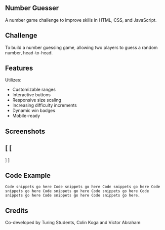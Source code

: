 ## Number Guesser
A number game challenge to improve skills in HTML, CSS, and JavaScript.

## Challenge
To build a number guessing game, allowing two players to guess a random number,
head-to-head.

## Features
Utilizes:
- Customizable ranges
- Interactive buttons
- Responsive size scaling
- Increasing difficulty increments
- Dynamic
win badges
- Mobile-ready


## Screenshots
<!-- screenshots go here -->
[
[
-
<!-- screenshots go here -->
]
]



## Code Example
`Code snippets go here Code snippets go here Code snippets go here Code snippets go here Code snippets go here Code snippets go here Code snippets go here Code snippets go here Code snippets go here.`

## Credits
Co-developed by Turing Students, Colin Koga and Victor Abraham
